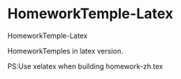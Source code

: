 HomeworkTemple-Latex
====================

HomeworkTemple-Latex

HomeworkTemples in latex version.

PS:Use xelatex when building homework-zh.tex